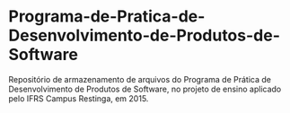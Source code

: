 # Programa-de-Pratica-de-Desenvolvimento-de-Produtos-de-Software
Repositório de armazenamento de arquivos do Programa de Prática de Desenvolvimento de Produtos de Software, no projeto de ensino aplicado pelo IFRS Campus Restinga, em 2015.
